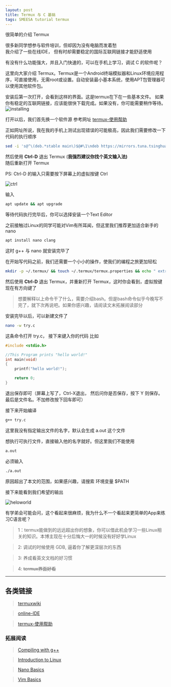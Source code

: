 ```yaml
---
layout: post
title: Termux 与 C 基础
tags: SMEESA tutorial termux
---
```


很简单的介绍 Termux 

很多新同学想参与软件培训，但却因为没有电脑而发着愁  
我介绍了一些在线IDE， 但有时却需要稳定的国际互联网链接才能舒适使用

有没有什么功能强大，并且入门快速的，可以在手机上学习，调试 C 的软件呢？

这里向大家介绍 Termux。Termux是一个Android终端模拟器和Linux环境应用程序，可直接使用，无需root或设置。自动安装最小基本系统，使用APT包管理器可以使用其他软件包。


安装后第一次打开，会看到这样的界面。这是termux在下在一些基本文件。
如果你有稳定的互联网链接，应该能很快下载完成。如果没有，你可能需要稍作等待。
![installing](/asset/images/2019-09/termux-and-c-basics/installing.jpg)

打开以后，我们首先换一个软件源 参考网址 [termux-使用帮助](https://mirror.tuna.tsinghua.edu.cn/help/termux/) 

正如网址所说，我在我的手机上测试出现错误的可能极高，因此我们需要修改一下代码的执行顺序

```bash
sed -i 's@^\(deb.*stable main\)$@#\1\ndeb https://mirrors.tuna.tsinghua.edu.cn/termux stable main@' $PREFIX/etc/apt/sources.list
```

然后使用 **Ctrl-D** 退出 Termux  (**我强烈建议你找个英文输入法)**  
随后重新打开 Termux

PS: Ctrl-D 的输入只需要按下屏幕上的虚拟按键 Ctrl

![ctrl](/asset/images/2019-09/termux-and-c-basics/ctrl.jpg)

输入
```bash
apt update && apt upgrade
```
等待代码执行完毕后，你可以选择安装一个Text Editor

之前接触过Linux的同学可能对Vim有所耳闻，但这里我们推荐更加适合新手的nano
```bash
apt install nano clang
```

这时 g++ 与 nano 就安装完毕了

在开始写代码之前，我们还需要一个小小的操作，使我们的编程之旅更加轻松
```bash
mkdir -p ~/.termux/ && touch ~/.termux/termux.properties && echo " extra-keys = [ ['ESC','|','/','HOME','UP','END','PGUP','DEL'],  ['TAB','CTRL','ALT','LEFT','DOWN','RIGHT','PGDN','BKSP'] ]"  >> ~/.termux/termux.properties
```

然后使用 **Ctrl-D** 退出 Termux，并重新打开 Termux，这时你会看到，虚拟按键现在有方向键了

> 想要解释以上命令干了什么，需要介绍bash。但是bash命令似乎今晚写不完了，就下次再说吧。如果你感兴趣，请阅读文末拓展阅读部分


安装完毕以后，可以新建文件了

```bash
nano -w try.c
```
这条命令打开 try.c， 接下来键入你的代码
比如
```C++
#include <stdio.h>

//This Program prints "hello world!"
int main(void)
{
    printf("hello world!");

    return 0;
}

```

退出保存即可（屏幕上写了，Ctrl-X退出， 然后问你是否保存，按下 Y 则保存。最后是文件名。不加修改按下回车即可）

接下来开始编译
```bash
g++ try.c
```

这里我没有指定输出文件的名字，默认会生成 a.out 这个文件

想执行可执行文件，直接输入他的名字就好。但这里我们不能使用
```bash
a.out
```
必须输入

```bash
./a.out
```

原因超出了本文的范围，如果感兴趣，请搜索 环境变量 $PATH


接下来能看到我们希望的输出

![heloworld](/asset/images/2019-09/termux-and-c-basics/helloworld.jpg)


有学弟会可能会问，这个看起来很麻烦，我为什么不一个看起来更简单的App来练习C语言呢？
> 1：termux能做到的远远超出你的想象，你可以借此机会学习一些Linux相关的知识。本博主现在十分后悔大一的时候没有好好学Linux

> 2: 调试的时候使用 GDB, 逼着你了解更深层次的东西 

> 3: 养成看英文文档的好习惯

> 4: ~~termux界面好看~~

---

## 各类链接

> [termuxwiki](https://wiki.termux.com/wiki/Main_Page)

> [online-IDE](https://www.onlinegdb.com/online_c_compiler)

> [termux-使用帮助](https://mirror.tuna.tsinghua.edu.cn/help/termux/)

### 拓展阅读

> [Compiling with g++](https://www.geeksforgeeks.org/compiling-with-g-plus-plus/)


> [Introduction to Linux](https://www.tldp.org/LDP/intro-linux/html/)


> [Nano Basics](https://wiki.gentoo.org/wiki/Nano/Basics_Guide)

> [Vim Basics](https://www.openvim.com)



